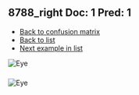 ## 8788_right Doc: 1 Pred: 1
- [Back to confusion matrix](https://github.com/juliandewit/kaggle_retinopathy/blob/master/matrix.md)
- [Back to list](https://github.com/juliandewit/kaggle_retinopathy/blob/master/lists/11/list.md)
- [Next example in list](https://github.com/juliandewit/kaggle_retinopathy/blob/master/lists/11/89/8936_right.md)

![Eye](https://retinopaty.blob.core.windows.net/size1024/8788_right_1.jpeg)

### 

![Eye]()
